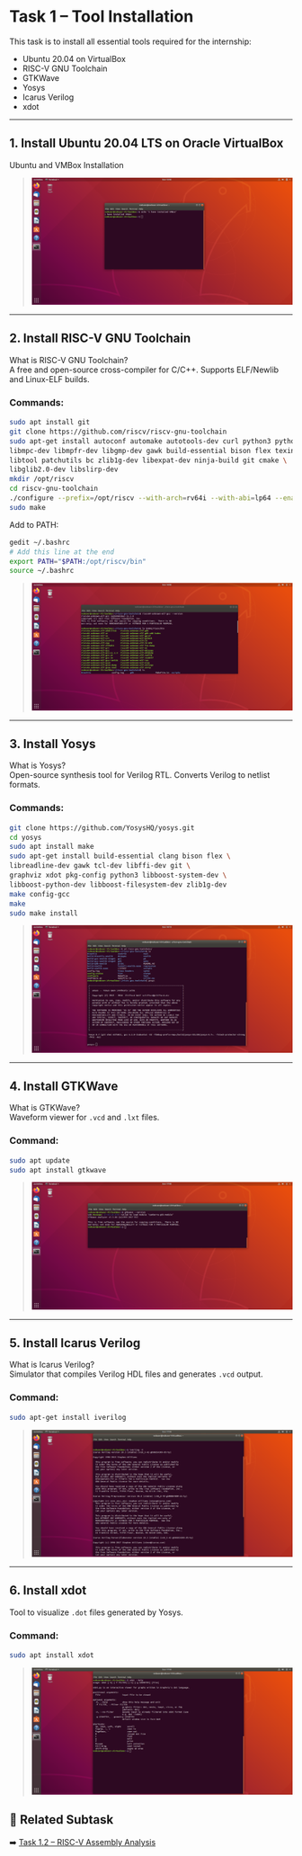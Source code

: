 # Task 1 – Tool Installation

This task is to install all essential tools required for the internship:
- Ubuntu 20.04 on VirtualBox
- RISC-V GNU Toolchain
- GTKWave
- Yosys
- Icarus Verilog
- xdot

---

## 1. Install Ubuntu 20.04 LTS on Oracle VirtualBox

Ubuntu and VMBox Installation

> ![Ubuntu Installed](ubuntu_installed.png)

---

## 2. Install RISC-V GNU Toolchain

What is RISC-V GNU Toolchain?  
A free and open-source cross-compiler for C/C++. Supports ELF/Newlib and Linux-ELF builds.

### Commands:

```bash
sudo apt install git  
git clone https://github.com/riscv/riscv-gnu-toolchain
sudo apt-get install autoconf automake autotools-dev curl python3 python3-pip \
libmpc-dev libmpfr-dev libgmp-dev gawk build-essential bison flex texinfo gperf \
libtool patchutils bc zlib1g-dev libexpat-dev ninja-build git cmake \
libglib2.0-dev libslirp-dev
mkdir /opt/riscv
cd riscv-gnu-toolchain
./configure --prefix=/opt/riscv --with-arch=rv64i --with-abi=lp64 --enable-multilib
sudo make
```

Add to PATH:

```bash
gedit ~/.bashrc
# Add this line at the end
export PATH="$PATH:/opt/riscv/bin"
source ~/.bashrc
```

> ![RISC-V Toolchain](riscv_toolchain.png)

---

## 3. Install Yosys

What is Yosys?  
Open-source synthesis tool for Verilog RTL. Converts Verilog to netlist formats.

### Commands:

```bash
git clone https://github.com/YosysHQ/yosys.git
cd yosys
sudo apt install make
sudo apt-get install build-essential clang bison flex \
libreadline-dev gawk tcl-dev libffi-dev git \
graphviz xdot pkg-config python3 libboost-system-dev \
libboost-python-dev libboost-filesystem-dev zlib1g-dev
make config-gcc
make
sudo make install
```

> ![Yosys Installed](yosys.png)

---

## 4. Install GTKWave

What is GTKWave?  
Waveform viewer for `.vcd` and `.lxt` files.

### Command:

```bash
sudo apt update
sudo apt install gtkwave
```

> ![GTKWave Installed](gtkwave.png)

---

## 5. Install Icarus Verilog

What is Icarus Verilog?  
Simulator that compiles Verilog HDL files and generates `.vcd` output.

### Command:

```bash
sudo apt-get install iverilog
```

> ![Icarus Verilog Installed](iverilog.png)

---

## 6. Install xdot

Tool to visualize `.dot` files generated by Yosys.

### Command:

```bash
sudo apt install xdot
```

> ![xdot Installed](xdot.png)

## 🔗 Related Subtask

➡️ [Task 1.2 – RISC-V Assembly Analysis](Task1.2/README.md)



